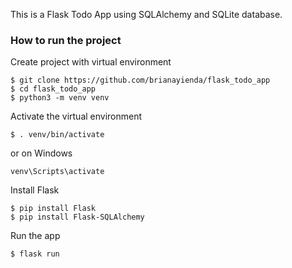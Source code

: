 This is a Flask Todo App using SQLAlchemy and SQLite database.



### How to run the project
Create project with virtual environment

```Terminal
$ git clone https://github.com/brianayienda/flask_todo_app
$ cd flask_todo_app
$ python3 -m venv venv
```

Activate the virtual environment
```Terminal
$ . venv/bin/activate
```

or on Windows
```console
venv\Scripts\activate
```

Install Flask
```In your Termial Run
$ pip install Flask
$ pip install Flask-SQLAlchemy
```



Run the app
```Terminal
$ flask run
```
